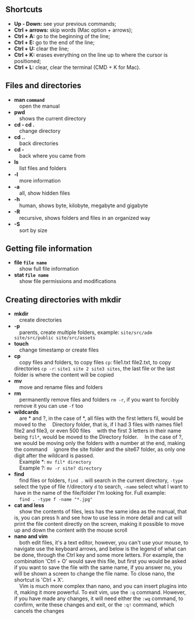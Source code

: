 ## Shortcuts
- **Up - Down:** see your previous commands;
- **Ctrl + arrows:** skip words (Mac option + arrows);
- **Ctrl + A:** go to the beginning of the line;
- **Ctrl + E:** go to the end of the line;
- **Ctrl + U:** clear the line;
- **Ctrl + K:** erases everything on the line up to where the cursor is positioned;
- **Ctrl + L:** clear, clear the terminal (CMD + K for Mac).

## Files and directories
- **man `command`** <br/>
    &emsp;open the manual
- **pwd** <br/>
    &emsp;shows the current directory
- **cd - cd .** <br/>
    &emsp;change directory
- **cd ..** <br/>
    &emsp;back directories
- **cd -** <br/>
    &emsp;back where you came from
- **ls** <br/>
    &emsp;list files and folders
- **-l** <br/>
    &emsp;more information
- **-a** <br/>
    &emsp;all, show hidden files
- **-h** <br/>
    &emsp;human, shows byte, kilobyte, megabyte and gigabyte
- **-R** <br/>
    &emsp;recursive, shows folders and files in an organized way
- **-S** <br/>
    &emsp;sort by size

## Getting file information
- **file `file name`** <br/>
    &emsp;show full file information
- **stat `file name`** <br/>
    &emsp;show file permissions and modifications

## Creating directories with mkdir
- **mkdir** <br/>
    &emsp;create directories
- **-p** <br/>
    &emsp;parents, create multiple folders, example: `site/src/adm site/src/public site/src/assets`
- **touch** <br/>
    &emsp;change timestamp or create files
- **cp** <br/>
    &emsp;copy files and folders, to copy files `cp`: file1.txt file2.txt, to copy directories `cp -r`: `site1 site 2 site3 sites`, the last file or the last folder is where the content will be copied
- **mv** <br/>
    &emsp;move and rename files and folders
- **rm** <br/>
    &emsp;permanently remove files and folders `rm -r`, if you want to forcibly remove it you can use `-f` too
- **wildcards** <br/>
    &emsp;are * and ?, in the case of *, all files with the first letters fil, would be moved to the &emsp;Directory folder, that is, if I had 3 files with names file1 file2 and file3, or even 500 files &emsp;with the first 3 letters in their name being `fil*`, would be moved to the Directory folder.
    &emsp;In the case of ?, we would be moving only the folders with a number at the end, making the command &emsp;ignore the site folder and the site67 folder, as only one digit after the wildcard is passed. <br/>
    &emsp;Example *: `mv fil* directory` <br/>
    &emsp;Example ?: `mv -r site? directory`
- **find** <br/>
    &emsp;find files or folders, `find .` will search in the current directory, `-type` select the type of file `f`/directory `d` to search, `-name` select what I want to have in the name of the file/folder I'm looking for. Full example: <br/>
    &emsp;`find . -type f -name "*.jpg"`
- **cat and less** <br/>
    &emsp;show the contents of files, less has the same idea as the manual, that is, you can press h and see how to use less in more detail and cat will print the file content directly on the screen, making it possible to move up and down the content with the mouse scroll
- **nano and vim** <br/>
    &emsp;both edit files, it's a text editor, however, you can't use your mouse, to navigate use the keyboard arrows, and below is the legend of what can be done, through the Ctrl key and some more letters. For example, the combination 'Ctrl + O' would save this file, but first you would be asked if you want to save the file with the same name, if you answer no, you will be shown a screen to change the file name. To close nano, the shortcut is 'Ctrl + X'. <br/>
    &emsp;Vim is much more complex than nano, and you can insert plugins into it, making it more powerful. To exit vim, use the `:q` command. However, if you have made any changes, it will need either the `:wq` command, to confirm, write these changes and exit, or the `:q!` command, which cancels the changes
